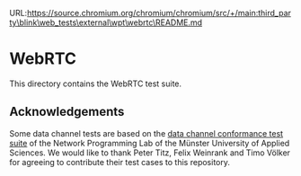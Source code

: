 URL:https://source.chromium.org/chromium/chromium/src/+/main:third_party\blink\web_tests\external\wpt\webrtc\README.md
# WebRTC

This directory contains the WebRTC test suite.

## Acknowledgements

Some data channel tests are based on the [data channel conformance test
suite][nplab-webrtc-dc-playground] of the Network Programming Lab of the Münster
University of Applied Sciences. We would like to thank Peter Titz, Felix Weinrank and Timo
Völker for agreeing to contribute their test cases to this repository.

[nplab-webrtc-dc-playground]: https://github.com/nplab/WebRTC-Data-Channel-Playground/tree/master/conformance-tests
